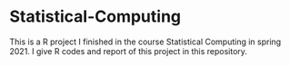 # Statistical-Computing

This is a R project I finished in the course Statistical Computing in spring 2021. I give R codes and report of this project in this repository.
